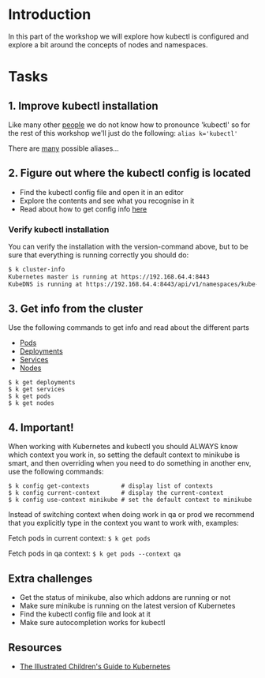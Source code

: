# Introduction

In this part of the workshop we will explore how kubectl is configured and
explore a bit around the concepts of nodes and namespaces.

# Tasks

## 1. Improve kubectl installation
Like many other [people](https://www.youtube.com/watch?v=2wgAIvXpJqU) we do not know how to pronounce 'kubectl' so for the rest of this workshop we'll just do the following: `alias k='kubectl'`

There are [many](https://github.com/ahmetb/kubectl-aliases) possible aliases...    

## 2. Figure out where the kubectl config is located

- Find the kubectl config file and open it in an editor
- Explore the contents and see what you recognise in it
- Read about how to get config info [here](https://kubernetes.io/docs/reference/kubectl/cheatsheet/)

### Verify kubectl installation
You can verify the installation with the version-command above, but to be sure that everything is running correctly you should do:
```sh
$ k cluster-info
Kubernetes master is running at https://192.168.64.4:8443
KubeDNS is running at https://192.168.64.4:8443/api/v1/namespaces/kube-system/services/kube-dns:dns/proxy
```


## 3. Get info from the cluster

Use the following commands to get info and read about the different parts
- [Pods](https://kubernetes.io/docs/concepts/workloads/pods/pod-overview/)
- [Deployments](https://kubernetes.io/docs/concepts/workloads/controllers/deployment/)
- [Services](https://kubernetes.io/docs/concepts/services-networking/service/)
- [Nodes](https://kubernetes.io/docs/concepts/architecture/nodes/)

```
$ k get deployments 
$ k get services 
$ k get pods 
$ k get nodes 
```

## 4. Important!
When working with Kubernetes and kubectl you should ALWAYS know which context you work in, so setting the default context to minikube is smart, and then overriding when you need to do something in another env, use the following commands:

```
$ k config get-contexts         # display list of contexts 
$ k config current-context      # display the current-context
$ k config use-context minikube # set the default context to minikube
```

Instead of switching context when doing work in qa or prod we recommend that you explicitly type in the context you want to work with, examples:

Fetch pods in current context: `$ k get pods`

Fetch pods in qa context: `$ k get pods --context qa`



## Extra challenges

- Get the status of minikube, also which addons are running or not
- Make sure minikube is running on the latest version of Kubernetes
- Find the kubectl config file and look at it
- Make sure autocompletion works for kubectl



## Resources

- [The Illustrated Children's Guide to Kubernetes](https://www.youtube.com/watch?v=4ht22ReBjno)